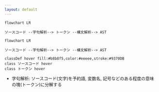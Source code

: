 ```yaml
---
layout: default
---
```


<style scoped>
.slidev-vclick-hidden {
  display: none;
}
</style>


<section-title title="AST を生成する流れ" />

<div v-click="[0]">

```mermaid
flowchart LR

ソースコード --字句解析--> トークン --構文解析--> AST
```

</div>

<div class="_bullet" v-click="1">

```mermaid
flowchart LR

ソースコード --字句解析--> トークン --構文解析--> AST

classDef hover fill:#b8b8f5,color:#eeeee,stroke:#9370DB
class ソースコード hover
class トークン hover
```

- 字句解析: ソースコード(文字)を予約語, 変数名, 記号などのある程度の意味の塊(トークン)に分解する


</div>

<!-- 
その AST をソースコードから生成する流れとしては、こちらの図のようになります。  
まずソースコードを字句解析してトークンに分解し、そのトークンを構文解析して AST を生成するといった流れです。

[click] ここでの字句解析とは、ソースコードを予約語、変数名、記号などの、ある程度の意味の塊に分解することです。  
-->
